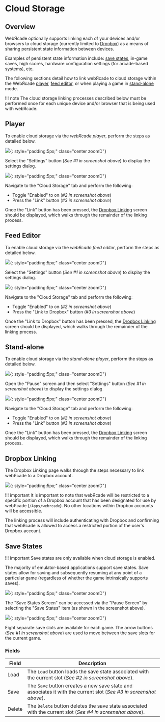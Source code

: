 # Cloud Storage

## Overview

WebЯcade optionally supports linking each of your devices and/or browsers to cloud storage (currently limited to [Dropbox](https://www.dropbox.com)) as a means of sharing persistent state information between devices.

Examples of persistent state information include: [save states](#save-states), in-game saves, high scores, hardware configuration settings (for arcade-based systems), etc.

The following sections detail how to link webЯcade to cloud storage within the WebЯcade [player](#player), [feed editor](#feed-editor), or when playing a game in [stand-alone](#stand-alone) mode.

!!! note
    The cloud storage linking processes described below must be performed once for each unique device
    and/or browser that is being used with webЯcade.

## Player

To enable cloud storage via the *webЯcade player*, perform the steps as detailed below.

![](../assets/images/cloudstorage/cloudstorage-player.png){: style="padding:5px;" class="center zoomD"}

Select the "Settings" button (*See #1 in screenshot above*) to display the settings dialog.

![](../assets/images/cloudstorage/cloudstorage-player-cloudsettings.png){: style="padding:5px;" class="center zoomD"}

Navigate to the "Cloud Storage" tab and perform the following:

* Toggle "Enabled" to on (*#2 in screenshot above*)
* Press the "Link" button (*#3 in screenshot above*)

Once the "Link" button has been pressed, the [Dropbox Linking](#dropbox-linking) screen should be displayed, which walks through the remainder of the linking process.

## Feed Editor

To enable cloud storage via the *webЯcade feed editor*, perform the steps as detailed below.

![](../assets/images/cloudstorage/cloudstorage-editor.png){: style="padding:5px;" class="center zoomD"}

Select the "Settings" button (*See #1 in screenshot above*) to display the settings dialog.

![](../assets/images/cloudstorage/cloudstorage-editor-cloudsettings.png){: style="padding:5px;" class="center zoomD"}

Navigate to the "Cloud Storage" tab and perform the following:

* Toggle "Enabled" to on (*#2 in screenshot above*)
* Press the "Link to Dropbox" button (*#3 in screenshot above*)

Once the "Link to Dropbox" button has been pressed, the [Dropbox Linking](#dropbox-linking) screen should be displayed, which walks through the remainder of the linking process.

## Stand-alone

To enable cloud storage via the *stand-alone player*, perform the steps as detailed below.

![](../assets/images/cloudstorage/cloudstorage-standalone.png){: style="padding:5px;" class="center zoomD"}

Open the "Pause" screen and then select "Settings" button (*See #1 in screenshot above*) to display the settings dialog.

![](../assets/images/cloudstorage/cloudstorage-standalone-cloudsettings.png){: style="padding:5px;" class="center zoomD"}

Navigate to the "Cloud Storage" tab and perform the following:

* Toggle "Enabled" to on (*#2 in screenshot above*)
* Press the "Link" button (*#3 in screenshot above*)

Once the "Link" button has been pressed, the [Dropbox Linking](#dropbox-linking) screen should be displayed, which walks through the remainder of the linking process.

## Dropbox Linking

The Dropbox Linking page walks through the steps necessary to link webЯcade to a Dropbox account.

![](../assets/images/cloudstorage/cloudstorage-dropbox.png){: style="padding:5px;" class="center zoomD"}

!!! important
    It is important to note that webЯcade will be restricted to a specific portion of a Dropbox account that has been designated for use by webЯcade (`/Apps/webrcade`). No other locations within Dropbox accounts will be accessible.

The linking process will include authenticating with Dropbox and confirming that
webЯcade is allowed to access a restricted portion of the user's Dropbox account.

## Save States

!!! important
    Save states are only available when cloud storage is enabled.

The majority of emulator-based applications support save states. Save states allow for saving and subsequently resuming at any point of a particular game (regardless of whether the game intrinsically supports saves).

![](../assets/images/cloudstorage/select-savestates.png){: style="padding:5px;" class="center zoomD"}

The "Save States Screen" can be accessed via the "Pause Screen" by selecting the "Save States" item (as shown in the screenshot above).

![](../assets/images/cloudstorage/savestates.png){: style="padding:5px;" class="center zoomD"}

Eight separate save slots are available for each game. The arrow buttons (*See #1 in screenshot above*) are used to move between the save slots for the current game.

### Fields

| __Field__ | __Description__ |
| --- | --- |
| Load | The `Load` button loads the save state associated with the current slot (*See #2 in screenshot above*). |
| Save | The `Save` button creates a new save state and associates it with the current slot (*See #3 in screenshot above*). |
| Delete | The `Delete` button deletes the save state associated with the current slot (*See #4 in screenshot above*). |

